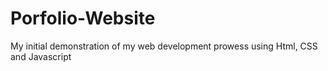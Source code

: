 # Porfolio-Website
My initial demonstration of my web development prowess using Html, CSS and Javascript
